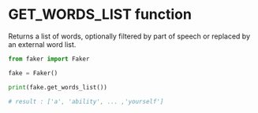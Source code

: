 # **GET_WORDS_LIST** function

Returns a list of words, optionally filtered by part of speech or replaced by an external word list.

```py
from faker import Faker

fake = Faker()

print(fake.get_words_list())

# result : ['a', 'ability', ... ,'yourself']
```
